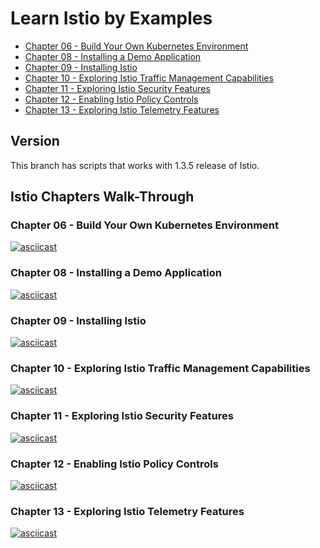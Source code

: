 # Learn Istio by Examples

- [Chapter 06 - Build Your Own Kubernetes Environment](/byok)
- [Chapter 08 - Installing a Demo Application](/demo-application.md)
- [Chapter 09 - Installing Istio](/Install-Istio.md)
- [Chapter 10 - Exploring Istio Traffic Management Capabilities](/scripts/01-traffic-management)
- [Chapter 11 - Exploring Istio Security Features](/scripts/02-security)
- [Chapter 12 - Enabling Istio Policy Controls](/scripts/03-policies)
- [Chapter 13 - Exploring Istio Telemetry Features](/scripts/04-telemetry)

## Version

This branch has scripts that works with 1.3.5 release of Istio.

## Istio Chapters Walk-Through

### Chapter 06 - Build Your Own Kubernetes Environment

[![asciicast](https://asciinema.org/a/310461.svg)](https://asciinema.org/a/310461)

### Chapter 08 - Installing a Demo Application

[![asciicast](https://asciinema.org/a/271885.svg)](https://asciinema.org/a/271885)

### Chapter 09 - Installing Istio

[![asciicast](https://asciinema.org/a/310475.svg)](https://asciinema.org/a/310475)

### Chapter 10 - Exploring Istio Traffic Management Capabilities

[![asciicast](https://asciinema.org/a/272185.svg)](https://asciinema.org/a/272185)

### Chapter 11 - Exploring Istio Security Features

[![asciicast](https://asciinema.org/a/274085.svg)](https://asciinema.org/a/274085)

### Chapter 12 - Enabling Istio Policy Controls

[![asciicast](https://asciinema.org/a/274742.svg)](https://asciinema.org/a/274742)

### Chapter 13 - Exploring Istio Telemetry Features

[![asciicast](https://asciinema.org/a/274741.svg)](https://asciinema.org/a/274741)
